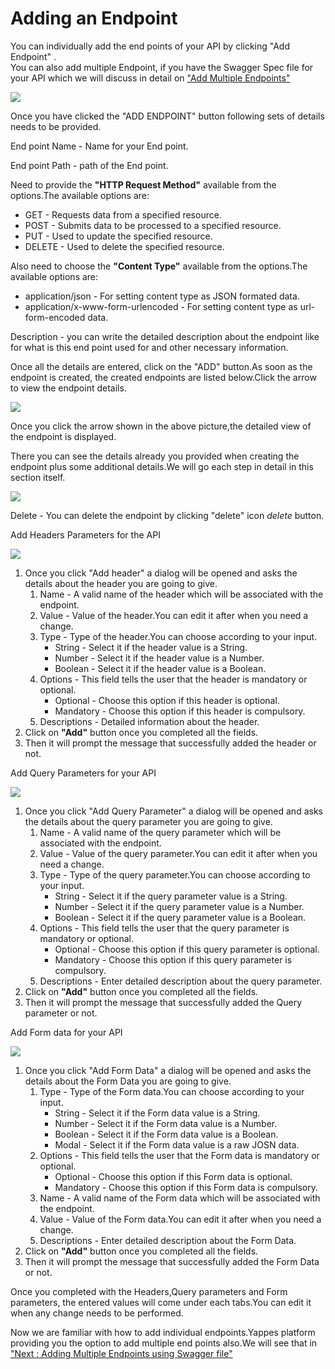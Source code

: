 



# Adding an Endpoint

You can individually add the end points of your API by clicking \"Add
Endpoint\" .\
You can also add multiple Endpoint, if you have the Swagger Spec file
for your API which we will discuss in detail on [\"Add Multiple
Endpoints\"](addmultiplendpoint_new)

![](../images/add_api/aa7_update.png)

Once you have clicked the \"ADD ENDPOINT\" button following sets of
details needs to be provided.

End point Name - Name for your End point.

End point Path - path of the End point.

Need to provide the **\"HTTP Request Method\"** available from the
options.The available options are:

-   GET - Requests data from a specified resource.
-   POST - Submits data to be processed to a specified resource.
-   PUT - Used to update the specified resource.
-   DELETE - Used to delete the specified resource.

Also need to choose the **\"Content Type\"** available from the
options.The available options are:

-   application/json - For setting content type as JSON formated data.
-   application/x-www-form-urlencoded - For setting content type as
    url-form-encoded data.

Description - you can write the detailed description about the endpoint
like for what is this end point used for and other necessary
information.

Once all the details are entered, click on the \"ADD\" button.As soon as
the endpoint is created, the created endpoints are listed below.Click
the arrow to view the endpoint details.

![](../images/add_api/viewendpoint_update.png)

Once you click the arrow shown in the above picture,the detailed view of
the endpoint is displayed.

There you can see the details already you provided when creating the
endpoint plus some additional details.We will go each step in detail in
this section itself.

![](../images/add_api/aa8_update.png)

Delete - You can delete the endpoint by clicking \"delete\" icon
*delete* button.

Add Headers Parameters for the API

![](../images/add_api/aa9_update.png)

1.  Once you click \"Add header\" a dialog will be opened and asks the
    details about the header you are going to give.
    1.  Name - A valid name of the header which will be associated with
        the endpoint.
    2.  Value - Value of the header.You can edit it after when you need
        a change.
    3.  Type - Type of the header.You can choose according to your
        input.
        -   String - Select it if the header value is a String.
        -   Number - Select it if the header value is a Number.
        -   Boolean - Select it if the header value is a Boolean.
    4.  Options - This field tells the user that the header is mandatory
        or optional.
        -   Optional - Choose this option if this header is optional.
        -   Mandatory - Choose this option if this header is compulsory.
    5.  Descriptions - Detailed information about the header.
2.  Click on **\"Add\"** button once you completed all the fields.
3.  Then it will prompt the message that successfully added the header
    or not.

Add Query Parameters for your API

![](../images/add_api/aa10_update.png)

1.  Once you click \"Add Query Parameter\" a dialog will be opened and
    asks the details about the query parameter you are going to give.
    1.  Name - A valid name of the query parameter which will be
        associated with the endpoint.
    2.  Value - Value of the query parameter.You can edit it after when
        you need a change.
    3.  Type - Type of the query parameter.You can choose according to
        your input.
        -   String - Select it if the query parameter value is a String.
        -   Number - Select it if the query parameter value is a Number.
        -   Boolean - Select it if the query parameter value is a
            Boolean.
    4.  Options - This field tells the user that the query parameter is
        mandatory or optional.
        -   Optional - Choose this option if this query parameter is
            optional.
        -   Mandatory - Choose this option if this query parameter is
            compulsory.
    5.  Descriptions - Enter detailed description about the query
        parameter.
2.  Click on **\"Add\"** button once you completed all the fields.
3.  Then it will prompt the message that successfully added the Query
    parameter or not.

Add Form data for your API

![](../images/add_api/aa11_update.png)

1.  Once you click \"Add Form Data\" a dialog will be opened and asks
    the details about the Form Data you are going to give.
    1.  Type - Type of the Form data.You can choose according to your
        input.
        -   String - Select it if the Form data value is a String.
        -   Number - Select it if the Form data value is a Number.
        -   Boolean - Select it if the Form data value is a Boolean.
        -   Modal - Select it if the Form data value is a raw JOSN data.
    2.  Options - This field tells the user that the Form data is
        mandatory or optional.
        -   Optional - Choose this option if this Form data is optional.
        -   Mandatory - Choose this option if this Form data is
            compulsory.
    3.  Name - A valid name of the Form data which will be associated
        with the endpoint.
    4.  Value - Value of the Form data.You can edit it after when you
        need a change.
    5.  Descriptions - Enter detailed description about the Form Data.
2.  Click on **\"Add\"** button once you completed all the fields.
3.  Then it will prompt the message that successfully added the Form
    Data or not.

Once you completed with the Headers,Query parameters and Form
parameters, the entered values will come under each tabs.You can edit it
when any change needs to be performed.

Now we are familiar with how to add individual endpoints.Yappes platform
providing you the option to add multiple end points also.We will see
that in [\"Next : Adding Multiple Endpoints using Swagger
file\"](addmultiplendpoint_new)




